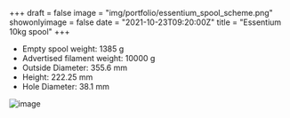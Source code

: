 +++
draft = false
image = "img/portfolio/essentium_spool_scheme.png"
showonlyimage = false
date = "2021-10-23T09:20:00Z"
title = "Essentium 10kg spool"
+++

* Empty spool weight: 1385 g
* Advertised filament weight: 10000 g
* Outside Diameter: 355.6 mm
* Height: 222.25 mm
* Hole Diameter:  38.1 mm
<!--more-->

![image](/img/portfolio/essentium_spool_scheme.png)


